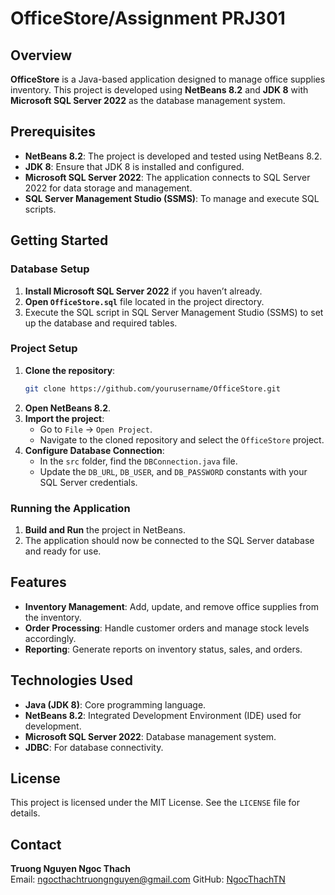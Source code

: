 # OfficeStore/Assignment PRJ301

## Overview
**OfficeStore** is a Java-based application designed to manage office supplies inventory. This project is developed using **NetBeans 8.2** and **JDK 8** with **Microsoft SQL Server 2022** as the database management system.

## Prerequisites
- **NetBeans 8.2**: The project is developed and tested using NetBeans 8.2.
- **JDK 8**: Ensure that JDK 8 is installed and configured.
- **Microsoft SQL Server 2022**: The application connects to SQL Server 2022 for data storage and management.
- **SQL Server Management Studio (SSMS)**: To manage and execute SQL scripts.

## Getting Started

### Database Setup
1. **Install Microsoft SQL Server 2022** if you haven’t already.
2. **Open `OfficeStore.sql`** file located in the project directory.
3. Execute the SQL script in SQL Server Management Studio (SSMS) to set up the database and required tables.

### Project Setup
1. **Clone the repository**:
    ```sh
    git clone https://github.com/yourusername/OfficeStore.git
    ```
2. **Open NetBeans 8.2**.
3. **Import the project**:
   - Go to `File` -> `Open Project`.
   - Navigate to the cloned repository and select the `OfficeStore` project.
4. **Configure Database Connection**:
   - In the `src` folder, find the `DBConnection.java` file.
   - Update the `DB_URL`, `DB_USER`, and `DB_PASSWORD` constants with your SQL Server credentials.

### Running the Application
1. **Build and Run** the project in NetBeans.
2. The application should now be connected to the SQL Server database and ready for use.

## Features
- **Inventory Management**: Add, update, and remove office supplies from the inventory.
- **Order Processing**: Handle customer orders and manage stock levels accordingly.
- **Reporting**: Generate reports on inventory status, sales, and orders.

## Technologies Used
- **Java (JDK 8)**: Core programming language.
- **NetBeans 8.2**: Integrated Development Environment (IDE) used for development.
- **Microsoft SQL Server 2022**: Database management system.
- **JDBC**: For database connectivity.

## License
This project is licensed under the MIT License. See the `LICENSE` file for details.

## Contact
**Truong Nguyen Ngoc Thach**  
Email: ngocthachtruongnguyen@gmail.com
GitHub: [NgocThachTN](https://github.com/NgocThachTN)
